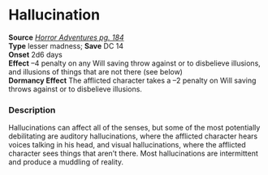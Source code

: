 # Hallucination

**Source** [_Horror Adventures pg. 184_](http://paizo.com/products/btpy9n5a?Pathfinder-Roleplaying-Game-Horror-Adventures)  
**Type** lesser madness; **Save** DC 14  
**Onset** 2d6 days  
**Effect** –4 penalty on any Will saving throw against or to disbelieve illusions, and illusions of things that are not there (see below)  
**Dormancy Effect** The afflicted character takes a –2 penalty on Will saving throws against or to disbelieve illusions.  

### Description

Hallucinations can affect all of the senses, but some of the most potentially debilitating are auditory hallucinations, where the afflicted character hears voices talking in his head, and visual hallucinations, where the afflicted character sees things that aren’t there. Most hallucinations are intermittent and produce a muddling of reality.
